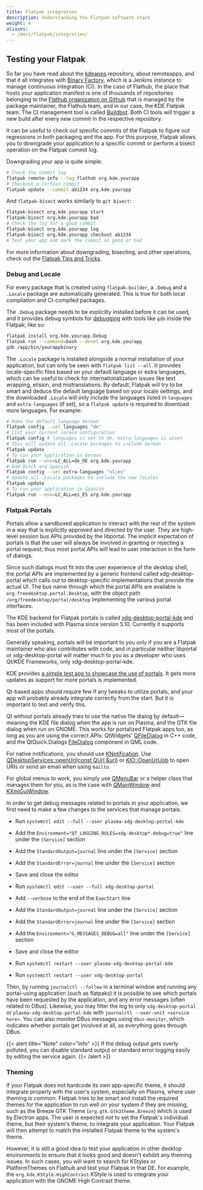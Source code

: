 ```yaml
---
title: Flatpak integration
description: Understanding the Flatpak software stack
weight: 4
aliases:
  - /docs/flatpak/integration/
---
```


## Testing your Flatpak

So far you have read about the [kdeapps](https://invent.kde.org/packaging/flatpak-kde-applications) repository, about remoteapps, and that it all integrates with [Binary Factory](https://binary-factory.kde.org/), which is a Jenkins instance to manage continuous integration (CI). In the case of Flathub, the place that hosts your application manifest is one of thousands of repositories belonging to the [Flathub organization on Github](https://github.com/flathub) that is managed by the package maintainer, the Flathub team, and in our case, the KDE Flatpak team. The CI management tool is called [Buildbot](https://buildbot.flathub.org/). Both CI tools will trigger a new build after every new commit in the respective repository.

It can be useful to check out specific commits of the Flatpak to figure out regressions in both packaging and the app. For this purpose, Flatpak allows you to downgrade your application to a specific commit or perform a bisect operation on the Flatpak commit log.

Downgrading your app is quite simple:

```bash
# Check the commit log
flatpak remote-info --log flathub org.kde.yourapp
# Checkout a certain commit
flatpak update --commit ab1234 org.kde.yourapp
```

And `flatpak-bisect` works similarly to `git bisect`:

```bash
flatpak-bisect org.kde.yourapp start
flatpak-bisect org.kde.yourapp bad
# Check the log for a good commit
flatpak-bisect org.kde.yourapp log
flatpak-bisect org.kde.yourapp checkout ab1234
# Test your app and mark the commit as good or bad
```

For more information about downgrading, bisecting, and other operations, check out the [Flatpak Tips and Tricks](https://docs.flatpak.org/en/latest/tips-and-tricks.html).

### Debug and Locale

For every package that is created using `flatpak-builder`, a `.Debug` and a `.Locale` package are automatically generated. This is true for both local compilation and CI-compiled packages.

The `.Debug` package needs to be explicitly installed before it can be used, and it provides debug symbols for [debugging](https://docs.flatpak.org/en/latest/debugging.html) with tools like `gdb` inside the Flatpak, like so:

```bash
flatpak install org.kde.yourapp.Debug
flatpak run --command=bash --devel org.kde.yourapp
gdb /app/bin/yourappbinary
```

The `.Locale` package is installed alongside a normal installation of your application, but can only be seen with `flatpak list --all`. It provides locale-specific files based on your default language or extra languages, which can be useful to check for internationalization issues like text wrapping, elision, and mistranslations. By default, Flatpak will try to be smart and deduce the default language based on your locale settings, and the downloaded `.Locale` will only include the languages listed in `languages` and `extra-languages` (if set), so a `flatpak update` is required to download more languages. For example:

```bash
# Make the default language German
flatpak config --set languages "de"
# List your current locale configuration
flatpak config # languages is set to de, extra-languages is unset
# This will update all .Locale packages to include German
flatpak update
# To run your application in German
flatpak run --env=LC_ALL=de_DE org.kde.yourapp
# Add Dutch and Spanish
flatpak config --set extra-languages "nl;es"
# Update all .Locale packages to include the new locales
flatpak update
# To run your application in Spanish
flatpak run --env=LC_ALL=es_ES org.kde.yourapp
```

### Flatpak Portals

Portals allow a sandboxed application to interact with the rest of the system in a way that is explicitly approved and directed by the user. They are high-level session bus APIs provided by the libportal. The implicit expectation of portals is that the user will always be involved in granting or rejecting a portal request; thus most portal APIs will lead to user interaction in the form of dialogs.

Since such dialogs must fit into the user experience of the desktop shell, the portal APIs are implemented by a generic frontend called xdg-desktop-portal which calls out to desktop-specific implementations that provide the actual UI. The bus name through which the portal APIs are available is `org.freedesktop.portal.Desktop`, with the object path `/org/freedesktop/portal/desktop` implementing the various portal interfaces.

The KDE backend for Flatpak portals is called [xdg-desktop-portal-kde](https://invent.kde.org/plasma/xdg-desktop-portal-kde) and has been included with Plasma since version 5.10. Currently it supports most of the portals.

Generally speaking, portals will be important to you only if you are a Flatpak maintainer who also contributes with code, and in particular neither libportal or xdg-desktop-portal will matter much to you as a developer who uses Qt/KDE Frameworks, only xdg-desktop-portal-kde.

KDE provides [a simple test app to showcase the use of portals](https://invent.kde.org/libraries/xdg-portal-test-kde). It gets more updates as support for more portals is implemented.

Qt-based apps should require few if any tweaks to utilize portals, and your app will probably already integrate correctly from the start. But it is important to test and verify this.

Qt without portals already tries to use the native file dialog by default&mdash;meaning the KDE file dialog when the app is run on Plasma, and the GTK file dialog when run on GNOME. This works for portalized Flatpak apps too, as long as you are using the correct APIs: QtWidgets' [QFileDialog](https://doc.qt.io/qt-6/qfiledialog.html) in C++ code, and the QtQuick.Dialogs [FileDialog](https://doc.qt.io/qt-6/qml-qtquick-dialogs-filedialog.html) component in QML code.

For native notifications, you should use [KNotification](https://api.kde.org/frameworks/knotifications/html/classKNotification.html). Use [QDesktopServices::openUrl(const QUrl &url)](https://doc.qt.io/qt-6/qdesktopservices.html#openUrl) or [KIO::OpenUrlJob](https://api.kde.org/frameworks/kio/html/classKIO_1_1OpenUrlJob.html) to open URIs or send an email when using `mailto`.

For global menus to work, you simply use [QMenuBar](https://doc.qt.io/qt-6/qmenubar.html) or a helper class that manages them for you, as is the case with [QMainWindow](https://doc.qt.io/qt-6/qmainwindow.html) and [KXmlGuiWindow](https://api.kde.org/frameworks/kxmlgui/html/classKXmlGuiWindow.html).

In order to get debug messages related to portals in your application, we first need to make a few changes to the services that manage portals:

* Run `systemctl edit --full --user plasma-xdg-desktop-portal-kde`
* Add the `Environment="QT_LOGGING_RULES=xdg-desktop*.debug=true"` line under the `[Service]` section
* Add the `StandardOutput=journal` line under the `[Service]` section
* Add the `StandardError=journal` line under the `[Service]` section
* Save and close the editor

* Run `systemctl edit --user --full xdg-desktop-portal`
* Add `--verbose` to the end of the `ExecStart` line
* Add the `StandardOutput=journal` line under the `[Service]` section
* Add the `StandardError=journal` line under the `[Service]` section
* Add the `Environment="G_MESSAGES_DEBUG=all"` line under the `[Service]` section
* Save and close the editor

* Run `systemctl restart --user plasma-xdg-desktop-portal-kde`
* Run `systemctl restart --user xdg-desktop-portal`

Then, by running `journalctl --follow` in a terminal window and running any portal-using application (such as flatpaks) it is possible to see which portals have been requested by the application, and any error messages (often related to DBus). Likewise, you may filter the log to only `xdg-desktop-portal` or `plasma-xdg-desktop-portal-kde` with `journalctl --user-unit <service here>`. You can also monitor DBus messages using `dbus-monitor`, which indicates whether portals get involved at all, as everything goes through DBus.

{{< alert title="Note" color="info" >}}
If the debug output gets overly polluted, you can disable standard output or standard error logging easily by editing the service again.
{{< /alert >}}

### Theming

If your Flatpak does not hardcode its own app-specific theme, it should integrate properly with the user's system, especially on Plasma, where user theming is common. Flatpak tries to be smart and install the required themes for the application to run well on your system if they are missing, such as the Breeze GTK Theme (`org.gtk.Gtk3theme.Breeze`) which is used by Electron apps. The user is expected *not* to set the Flatpak's individual theme, but their system's theme, to integrate your application. Your Flatpak will then attempt to match the installed Flatpak theme to the system's theme.

However, it is still a good idea to test your application in other desktop environments to ensure that it looks good and doesn't exhibit any theming issues. In such cases, you will want to search for KStyles or PlatformThemes on Flathub and test your Flatpak in that DE. For example, the `org.kde.KStyle.HighContrast` KStyle is used to integrate your application with the GNOME High Contrast theme.



